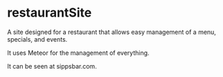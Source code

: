 restaurantSite
==============

A site designed for a restaurant that allows easy management of a menu, specials, and events.

It uses Meteor for the management of everything.

It can be seen at sippsbar.com.
